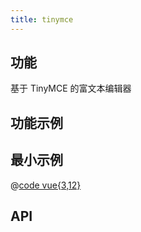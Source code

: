 ```yaml
---
title: tinymce
---
```


## 功能

基于 TinyMCE 的富文本编辑器

## 功能示例

<Example />

## 最小示例

<Simple />

@[code vue{3,12}](@/components/tinymce/docs/simple.vue)

## API

<Usage />

<script setup>
import Example from "@/components/tinymce/docs/example.vue";
import Simple from "@/components/tinymce/docs/simple.vue";
import Usage from "@/components/tinymce/docs/usage.vue";
</script>
